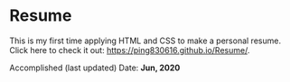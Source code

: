 # Resume

This is my first time applying HTML and CSS to make a personal resume. Click here to check it out: https://ping830616.github.io/Resume/.

Accomplished (last updated) Date: **Jun, 2020**

